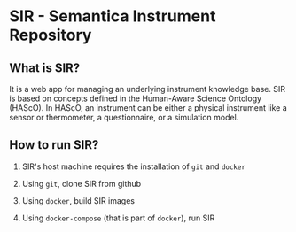 # SIR - Semantica Instrument Repository

## What is SIR?

It is a web app for managing an underlying instrument knowledge base. SIR is based on concepts defined in the Human-Aware Science Ontology (HAScO). In HAScO, an instrument can be either a physical instrument like a sensor or thermometer, a questionnaire, or a simulation model.

## How to run SIR?

1. SIR's host machine requires the installation of `git` and `docker`

2. Using `git`, clone SIR from github

3. Using `docker`, build SIR images

4. Using `docker-compose` (that is part of `docker`), run SIR  
